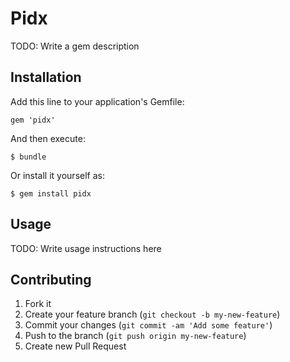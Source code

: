 # Pidx

TODO: Write a gem description

## Installation

Add this line to your application's Gemfile:

    gem 'pidx'

And then execute:

    $ bundle

Or install it yourself as:

    $ gem install pidx

## Usage

TODO: Write usage instructions here

## Contributing

1. Fork it
2. Create your feature branch (`git checkout -b my-new-feature`)
3. Commit your changes (`git commit -am 'Add some feature'`)
4. Push to the branch (`git push origin my-new-feature`)
5. Create new Pull Request
